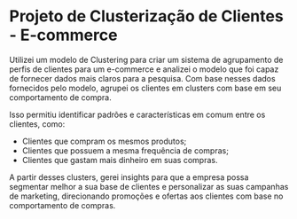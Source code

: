 # Projeto de Clusterização de Clientes - E-commerce

Utilizei um modelo de Clustering para criar um sistema de agrupamento de perfis de clientes para um e-commerce e analizei o modelo que foi capaz de fornecer dados mais claros para a pesquisa. 
Com base nesses dados fornecidos pelo modelo, agrupei os clientes em clusters com base em seu comportamento de compra. 

Isso permitiu identificar padrões e características em comum entre os clientes, como:

* Clientes que compram os mesmos produtos;
* Clientes que possuem a mesma frequência de compras;
* Clientes que gastam mais dinheiro em suas compras.

A partir desses clusters, gerei insights para que a empresa possa segmentar melhor a sua base de clientes e personalizar as suas campanhas de marketing,
direcionando promoções e ofertas aos clientes com base no comportamento de compras.
